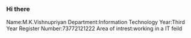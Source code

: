 ### Hi there 
Name:M.K.Vishnupriyan
Department:Information Technology
Year:Third Year
Register Number:73772121222
Area of intrest:working in a IT feild
